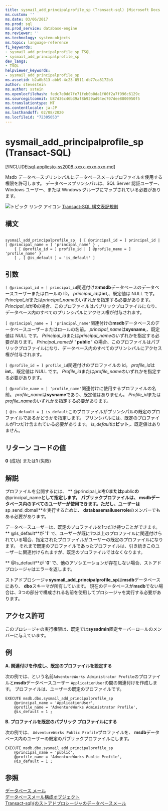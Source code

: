 ```yaml
---
title: sysmail_add_principalprofile_sp (Transact-sql) |Microsoft Docs
ms.custom: ''
ms.date: 03/06/2017
ms.prod: sql
ms.prod_service: database-engine
ms.reviewer: ''
ms.technology: system-objects
ms.topic: language-reference
f1_keywords:
- sysmail_add_principalprofile_sp_TSQL
- sysmail_add_principalprofile_sp
dev_langs:
- TSQL
helpviewer_keywords:
- sysmail_add_principalprofile_sp
ms.assetid: b2a0b313-abb9-4c23-8511-db77ca8172b3
author: stevestein
ms.author: sstein
ms.openlocfilehash: fedc7e0dd7fe71feb0b0da1f00f2a7f996c6129c
ms.sourcegitcommit: b87d36c46b39af8b929ad94ec707dee8800950f5
ms.translationtype: MT
ms.contentlocale: ja-JP
ms.lasthandoff: 02/08/2020
ms.locfileid: "72305053"
---
```

# <a name="sysmail_add_principalprofile_sp-transact-sql"></a>sysmail_add_principalprofile_sp (Transact-SQL)
[!INCLUDE[tsql-appliesto-ss2008-xxxx-xxxx-xxx-md](../../includes/tsql-appliesto-ss2008-xxxx-xxxx-xxx-md.md)]

  Msdb データベースプリンシパルにデータベースメールプロファイルを使用する権限を許可します。 データベースプリンシパルは、SQL Server 認証ユーザー、Windows ユーザー、または Windows グループにマップされている必要があります。
  
 ![トピック リンク アイコン](../../database-engine/configure-windows/media/topic-link.gif "トピック リンク アイコン") [Transact-SQL 構文表記規則](../../t-sql/language-elements/transact-sql-syntax-conventions-transact-sql.md)  
  
## <a name="syntax"></a>構文  
  
```  
  
sysmail_add_principalprofile_sp  { [ @principal_id = ] principal_id | [ @principal_name = ] 'principal_name' } ,  
    { [ @profile_id = ] profile_id | [ @profile_name = ] 'profile_name' }  
    [ , [ @is_default ] = 'is_default' ]  
```  
  
## <a name="arguments"></a>引数  
`[ @principal_id = ] principal_id`関連付けの**msdb**データベースのデータベースユーザーまたはロールの ID。 *principal_id*は**int**,、既定値は NULL です。 *Principal_id*または*principal_name*のいずれかを指定する必要があります。 *Principal_id*が**0**の場合、このプロファイルはパブリックプロファイルになり、データベース内のすべてのプリンシパルにアクセス権が付与されます。  
  
`[ @principal_name = ] 'principal_name'`関連付けの**msdb**データベースのデータベースユーザーまたはロールの名前。 *principal_name*は**sysname**,、既定値は NULL です。 *Principal_id*または*principal_name*のいずれかを指定する必要があります。 *Principal_name*が **' public '** の場合、このプロファイルはパブリックプロファイルになり、データベース内のすべてのプリンシパルにアクセス権が付与されます。  
  
`[ @profile_id = ] profile_id`関連付けのプロファイルの id。 *profile_id*は**int**,、既定値は NULL です。 *Profile_id*または*profile_name*のいずれかを指定する必要があります。  
  
`[ @profile_name = ] 'profile_name'`関連付けに使用するプロファイルの名前。 *profile_name*は**sysname**であり、既定値はありません。 *Profile_id*または*profile_name*のいずれかを指定する必要があります。  
  
`[ @is_default = ] is_default`このプロファイルがプリンシパルの既定のプロファイルであるかどうかを指定します。 プリンシパルには、既定のプロファイルが1つだけ含まれている必要があります。 *is_default*は**ビット**,、既定値はありません。  
  
## <a name="return-code-values"></a>リターン コードの値  
 **0** (成功) または**1** (失敗)  
  
## <a name="remarks"></a>解説  
 プロファイルを公開するには、 ** \@principal_id**を**0**または**public**の** \@principal_name**として指定します。 パブリックプロファイルは、 **msdb**データベース内のすべてのユーザーが使用できます。ただし、ユーザーは**sp_send_dbmail**を実行するために、 **databasemailuserrole**のメンバーでもある必要があります。  
  
 データベースユーザーは、既定のプロファイルを1つだけ持つことができます。 ** \@Is_default**が '**1**' で、ユーザーが既に1つ以上のプロファイルに関連付けられている場合、指定されたプロファイルがユーザーの既定のプロファイルになります。 それまで既定のプロファイルであったプロファイルは、引き続きこのユーザーに関連付けられますが、既定のプロファイルではなくなります。  
  
 ** \@Is_default**が '**0**' で、他のアソシエーションが存在しない場合、ストアドプロシージャはエラーを返します。  
  
 ストアドプロシージャ**sysmail_add_principalprofile_sp**は**msdb**データベースにあり、 **dbo**スキーマが所有しています。 現在のデータベースが**msdb**でない場合は、3つの部分で構成される名前を使用してプロシージャを実行する必要があります。  
  
## <a name="permissions"></a>アクセス許可  
 このプロシージャの実行権限は、既定では**sysadmin**固定サーバーロールのメンバーに与えています。  
  
## <a name="examples"></a>例  
 **A. 関連付けを作成し、既定のプロファイルを設定する**  
  
 次の例では、という名前`AdventureWorks Administrator Profile`のプロファイルと**msdb**データベースユーザー `ApplicationUser`の間の関連付けを作成します。 プロファイルは、ユーザーの既定のプロファイルです。  
  
```  
EXECUTE msdb.dbo.sysmail_add_principalprofile_sp  
    @principal_name = 'ApplicationUser',  
    @profile_name = 'AdventureWorks Administrator Profile',  
    @is_default = 1 ;  
```  
  
 **B. プロファイルを既定のパブリック プロファイルにする**  
  
 次の例では、 `AdventureWorks Public Profile`プロファイルを、 **msdb**データベース内のユーザーの既定のパブリックプロファイルにします。  
  
```  
EXECUTE msdb.dbo.sysmail_add_principalprofile_sp  
    @principal_name = 'public',  
    @profile_name = 'AdventureWorks Public Profile',  
    @is_default = 1 ;  
```  
  
## <a name="see-also"></a>参照  
 [データベース メール](../../relational-databases/database-mail/database-mail.md)   
 [データベースメール構成オブジェクト](../../relational-databases/database-mail/database-mail-configuration-objects.md)   
 [Transact-sql&#41;&#40;のストアドプロシージャのデータベースメール](../../relational-databases/system-stored-procedures/database-mail-stored-procedures-transact-sql.md)  
  
  
